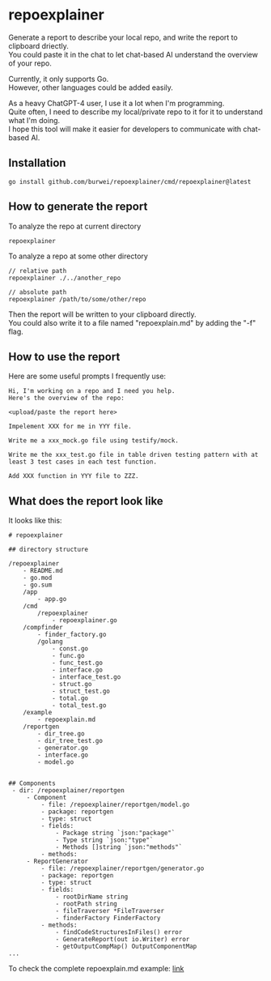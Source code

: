 # repoexplainer
Generate a report to describe your local repo, and write the report to clipboard driectly.  
You could paste it in the chat to let chat-based AI understand the overview of your repo.  

Currently, it only supports Go.   
However, other languages could be added easily.    

As a heavy ChatGPT-4 user, I use it a lot when I'm programming.  
Quite often, I need to describe my local/private repo to it for it to understand what I'm doing.   
I hope this tool will make it easier for developers to communicate with chat-based AI.   

## Installation
```
go install github.com/burwei/repoexplainer/cmd/repoexplainer@latest
```

## How to generate the report
To analyze the repo at current directory 
```
repoexplainer
```
To analyze a repo at some other directory 
```
// relative path
repoexplainer ./../another_repo

// absolute path
repoexplainer /path/to/some/other/repo
```
Then the report will be written to your clipboard directly.  
You could also write it to a file named "repoexplain.md" by adding the "-f" flag.    

## How to use the report
Here are some useful prompts I frequently use:  
```
Hi, I'm working on a repo and I need you help.
Here's the overview of the repo:

<upload/paste the report here>
```
```
Impelement XXX for me in YYY file.
```
```
Write me a xxx_mock.go file using testify/mock.
```
```
Write me the xxx_test.go file in table driven testing pattern with at least 3 test cases in each test function.
```
```
Add XXX function in YYY file to ZZZ.
```

## What does the report look like
It looks like this:
```
# repoexplainer

## directory structure

/repoexplainer
	- README.md
	- go.mod
	- go.sum
	/app
		- app.go
	/cmd
		/repoexplainer
			- repoexplainer.go
	/compfinder
		- finder_factory.go
		/golang
			- const.go
			- func.go
			- func_test.go
			- interface.go
			- interface_test.go
			- struct.go
			- struct_test.go
			- total.go
			- total_test.go
	/example
		- repoexplain.md
	/reportgen
		- dir_tree.go
		- dir_tree_test.go
		- generator.go
		- interface.go
		- model.go


## Components
 - dir: /repoexplainer/reportgen
     - Component
         - file: /repoexplainer/reportgen/model.go
         - package: reportgen
         - type: struct
         - fields:
             - Package string `json:"package"`
             - Type string `json:"type"`
             - Methods []string `json:"methods"`
         - methods:
     - ReportGenerator
         - file: /repoexplainer/reportgen/generator.go
         - package: reportgen
         - type: struct
         - fields:
             - rootDirName string
             - rootPath string
             - fileTraverser *FileTraverser
             - finderFactory FinderFactory
         - methods:
             - findCodeStructuresInFiles() error
             - GenerateReport(out io.Writer) error
             - getOutputCompMap() OutputComponentMap
...
```

To check the complete repoexplain.md example: [link](https://github.com/burwei/repoexplainer/blob/main/example/repoexplain.md)
